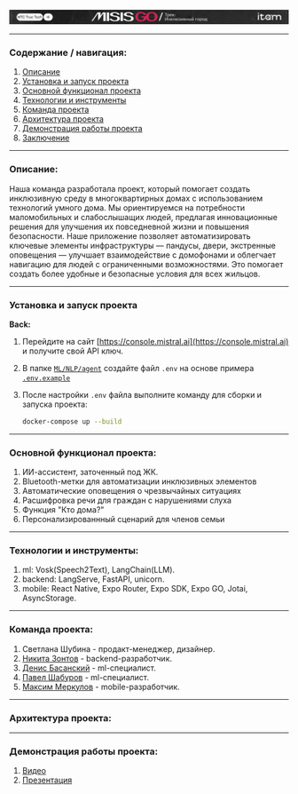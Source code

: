 ![Image alt](https://github.com/zoLikeCode/system_hack_mts/raw/main/mtstruetech.png)

---
### Содержание / навигация:
1. [Описание](#описание)  
2. [Установка и запуск проекта](#установка-и-запуск-проекта)  
3. [Основной функционал проекта](#основной-функционал-проекта)  
4. [Технологии и инструменты](#технологии-и-инструменты)  
5. [Команда проекта](#команда-проекта)  
6. [Архитектура проекта](#архитектура-и-структура-проекта)  
7. [Демонстрация работы проекта](#демонстрация-работы-проекта)  
8. [Заключение](#заключение)  

---

### Описание:
Наша команда разработала проект, который помогает создать инклюзивную среду в многоквартирных домах с использованием технологий умного дома. Мы ориентируемся на потребности маломобильных и слабослышащих людей, предлагая инновационные решения для улучшения их повседневной жизни и повышения безопасности. Наше приложение позволяет автоматизировать ключевые элементы инфраструктуры — пандусы, двери, экстренные оповещения — улучшает взаимодействие с домофонами и облегчает навигацию для людей с ограниченными возможностями. Это помогает создать более удобные и безопасные условия для всех жильцов.


---

### Установка и запуск проекта

**Back:**
1. Перейдите на сайт [https://console.mistral.ai](https://console.mistral.ai) и получите свой API ключ.
2. В папке [`ML/NLP/agent`](ML/NLP/agent/) создайте файл `.env` на основе примера [`.env.example`](ML/.env.example)
3. После настройки `.env` файла выполните команду для сборки и запуска проекта:

   ```bash
   docker-compose up --build
---

### Основной функционал проекта:

1. ИИ-ассистент, заточенный под ЖК.
2. Bluetooth-метки для автоматизации инклюзивных элементов
3. Автоматические оповещения о чрезвычайных ситуациях
4. Расшифровка речи для граждан с нарушениями слуха
5. Функция "Кто дома?"
6. Персонализированнный сценарий для членов семьи

---

### Технологии и инструменты:

1. ml: Vosk(Speech2Text), LangChain(LLM).
2. backend: LangServe, FastAPI, unicorn.
3. mobile: React Native, Expo Router, Expo SDK, Expo GO, Jotai, AsyncStorage.

--- 

### Команда проекта:

1. Светлана Шубина - продакт-менеджер, дизайнер.
2. [Никита Зонтов](https://github.com/zoLikeCode) - backend-разработчик.
3. [Денис Басанский](https://github.com/Bigilittle) - ml-специалист.
4. [Павел Шабуров](https://github.com/Shavelo) - ml-специалист.
5. [Максим Меркулов](https://github.com/spioncino) - mobile-разработчик.

---

### Архитектура проекта:

---

### Демонстрация работы проекта:

1. [Видео](https://drive.google.com/file/d/1Uf4-ppLtdr9UY12wVzf7-VD2woBvMcDD/view?usp=sharing)
2. [Презентация]()


